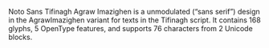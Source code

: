Noto Sans Tifinagh Agraw Imazighen is a unmodulated (“sans serif”) design in the AgrawImazighen variant for texts in the Tifinagh script. It contains 168 glyphs, 5 OpenType features, and supports 76 characters from 2 Unicode blocks.